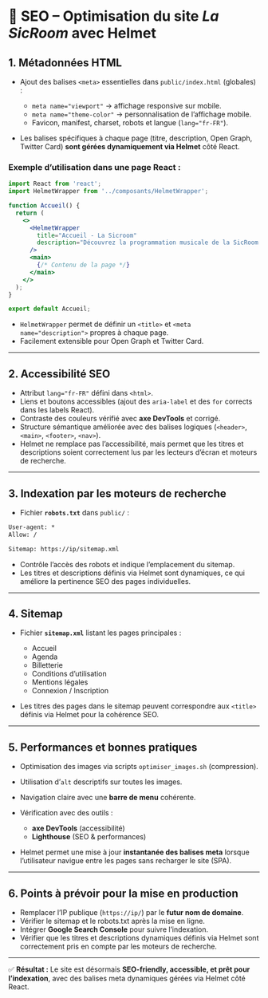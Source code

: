 # 🔎 SEO – Optimisation du site *La SicRoom* avec Helmet

## 1. Métadonnées HTML

* Ajout des balises `<meta>` essentielles dans `public/index.html` (globales) :

  * `meta name="viewport"` → affichage responsive sur mobile.
  * `meta name="theme-color"` → personnalisation de l’affichage mobile.
  * Favicon, manifest, charset, robots et langue (`lang="fr-FR"`).
* Les balises spécifiques à chaque page (titre, description, Open Graph, Twitter Card) **sont gérées dynamiquement via Helmet** côté React.

### Exemple d’utilisation dans une page React :

```jsx
import React from 'react';
import HelmetWrapper from '../composants/HelmetWrapper';

function Accueil() {
  return (
    <>
      <HelmetWrapper
        title="Accueil - La Sicroom"
        description="Découvrez la programmation musicale de la SicRoom et réservez vos places en ligne."
      />
      <main>
        {/* Contenu de la page */}
      </main>
    </>
  );
}

export default Accueil;
```

* `HelmetWrapper` permet de définir un `<title>` et `<meta name="description">` propres à chaque page.
* Facilement extensible pour Open Graph et Twitter Card.

---

## 2. Accessibilité SEO

* Attribut `lang="fr-FR"` défini dans `<html>`.
* Liens et boutons accessibles (ajout des `aria-label` et des `for` corrects dans les labels React).
* Contraste des couleurs vérifié avec **axe DevTools** et corrigé.
* Structure sémantique améliorée avec des balises logiques (`<header>`, `<main>`, `<footer>`, `<nav>`).
* Helmet ne remplace pas l’accessibilité, mais permet que les titres et descriptions soient correctement lus par les lecteurs d’écran et moteurs de recherche.

---

## 3. Indexation par les moteurs de recherche

* Fichier **`robots.txt`** dans `public/` :

```txt
User-agent: *
Allow: /

Sitemap: https://ip/sitemap.xml
```

* Contrôle l’accès des robots et indique l’emplacement du sitemap.
* Les titres et descriptions définis via Helmet sont dynamiques, ce qui améliore la pertinence SEO des pages individuelles.

---

## 4. Sitemap

* Fichier **`sitemap.xml`** listant les pages principales :

  * Accueil
  * Agenda
  * Billetterie
  * Conditions d’utilisation
  * Mentions légales
  * Connexion / Inscription
* Les titres des pages dans le sitemap peuvent correspondre aux `<title>` définis via Helmet pour la cohérence SEO.

---

## 5. Performances et bonnes pratiques

* Optimisation des images via scripts `optimiser_images.sh` (compression).
* Utilisation d’`alt` descriptifs sur toutes les images.
* Navigation claire avec une **barre de menu** cohérente.
* Vérification avec des outils :

  * **axe DevTools** (accessibilité)
  * **Lighthouse** (SEO & performances)
* Helmet permet une mise à jour **instantanée des balises meta** lorsque l’utilisateur navigue entre les pages sans recharger le site (SPA).

---

## 6. Points à prévoir pour la mise en production

* Remplacer l’IP publique (`https://ip/`) par le **futur nom de domaine**.
* Vérifier le sitemap et le robots.txt après la mise en ligne.
* Intégrer **Google Search Console** pour suivre l’indexation.
* Vérifier que les titres et descriptions dynamiques définis via Helmet sont correctement pris en compte par les moteurs de recherche.

---

✅ **Résultat :**
Le site est désormais **SEO-friendly, accessible, et prêt pour l’indexation**, avec des balises meta dynamiques gérées via Helmet côté React.